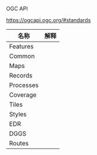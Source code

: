 OGC API

https://ogcapi.ogc.org/#standards

| 名称      | 解释 |
| --------- | ---- |
| Features  |      |
| Common    |      |
| Maps      |      |
| Records   |      |
| Processes |      |
| Coverage  |      |
| Tiles     |      |
| Styles    |      |
| EDR       |      |
| DGGS      |      |
| Routes    |      |





